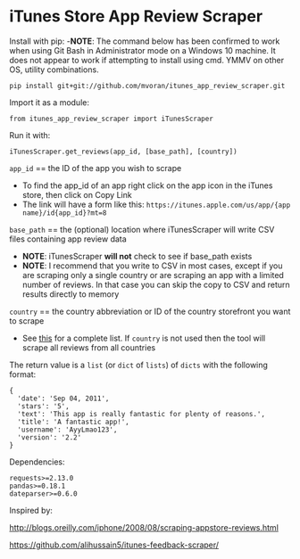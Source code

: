 # iTunes Store App Review Scraper

Install with pip:
  -**NOTE**: The command below has been confirmed to work when using Git Bash in Administrator mode
  on a Windows 10 machine. It does not appear to work if attempting to install using cmd. 
  YMMV on other OS, utility combinations.

```
pip install git+git://github.com/mvoran/itunes_app_review_scraper.git
```

Import it as a module:

```
from itunes_app_review_scraper import iTunesScraper
```

Run it with:

```
iTunesScraper.get_reviews(app_id, [base_path], [country])
```

`app_id` == the ID of the app you wish to scrape
  - To find the app_id of an app right click on the app icon in the iTunes store, then click on Copy Link
  - The link will have a form like this: `https://itunes.apple.com/us/app/{app name}/id{app_id}?mt=8`

`base_path` == the (optional) location where iTunesScraper will write CSV files containing app review data
  - **NOTE**: iTunesScraper **will not** check to see if base_path exists
  - **NOTE**: I recommend that you write to CSV in most cases, except if you are scraping only a single country
or are scraping an app with a limited number of reviews. In that case you can skip the copy to CSV and return results
directly to memory
	
`country` == the country abbreviation or ID of the country storefront you want to scrape
  - See [this](https://affiliate.itunes.apple.com/resources/documentation/linking-to-the-itunes-music-store/#appendix)
for a complete list. If `country` is not used then the tool will scrape all reviews from all countries

The return value is a `list` (or `dict` of `lists`) of `dicts` with the following format:

```
{
  'date': 'Sep 04, 2011',
  'stars': '5',
  'text': 'This app is really fantastic for plenty of reasons.',
  'title': 'A fantastic app!',
  'username': 'AyyLmao123',
  'version': '2.2'
}
```

Dependencies:

```
requests>=2.13.0
pandas>=0.18.1
dateparser>=0.6.0

```

Inspired by:

http://blogs.oreilly.com/iphone/2008/08/scraping-appstore-reviews.html

https://github.com/alihussain5/itunes-feedback-scraper/
